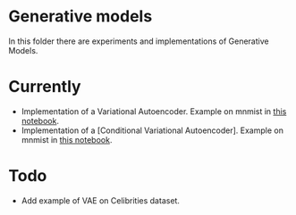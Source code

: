 # Generative models

In this folder there are experiments and implementations of Generative Models.

# Currently
- Implementation of a Variational Autoencoder. Example on mnmist in [this notebook](vae_mnmist.py).
- Implementation of a [Conditional Variational Autoencoder]. Example on mnmist in [this notebook](conditional_vae_mnmist.py).

# Todo

- Add example of VAE on Celibrities dataset.

